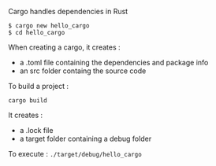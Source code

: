 Cargo handles dependencies in Rust

```
$ cargo new hello_cargo
$ cd hello_cargo
```

When creating a cargo, it creates : 
- a .toml file containing the dependencies and package info
- an src folder containg the source code 

To build a project : 

` cargo build `

It creates : 
- a .lock file
- a target folder containing a debug folder

To execute :
`./target/debug/hello_cargo`
